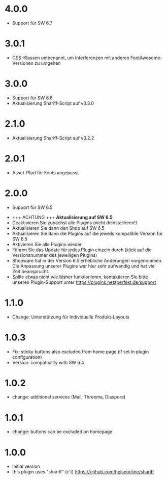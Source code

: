 # 4.0.0
- Support für SW 6.7

# 3.0.1
- CSS-Klassen umbenannt, um Interferenzen mit anderen FontAwesome-Versionen zu umgehen

# 3.0.0
- Support für SW 6.6
- Aktualisierung Shariff-Script auf v3.3.0

# 2.1.0
- Aktualisierung Shariff-Script auf v3.2.2

# 2.0.1
- Asset-Pfad für Fonts angepasst

# 2.0.0
- Support für SW 6.5
* +++ ACHTUNG +++ **Aktualisierung auf SW 6.5**
* Deaktivieren Sie zunächst alle Plugins (nicht deinstallieren!)
* Aktualisieren Sie dann den Shop auf SW 6.5
* Aktualisieren Sie dann die Plugins auf die jeweils kompatible Version für SW 6.5
* Aktivieren Sie alle Plugins wieder
* Führen Sie das Update für jedes Plugin einzeln durch (klick auf die Versionsnummer des jeweiligen Plugins)
* Shopware hat in der Version 6.5 erhebliche Änderungen vorgenommen. Die Anpassung unserer Plugins war hier sehr aufwändig und hat viel Zeit beansprucht.
* Sollte etwas nicht wie bisher funktionieren, kontaktieren Sie bitte unseren Plugin-Support unter https://plugins.netzperfekt.de/support

# 1.1.0
- Change: Unterstützung für Individuelle Produkt-Layouts

# 1.0.3
- Fix: sticky buttons also excluded from home page (if set in plugin configuration)
- Version: compatibility with SW 6.4

# 1.0.2
- change: additional services (Mail, Threema, Diaspora)

# 1.0.1
- change: buttons can be excluded on homepage

# 1.0.0
- initial version
- this plugin uses "shariff" (c't) https://github.com/heiseonline/shariff
 
